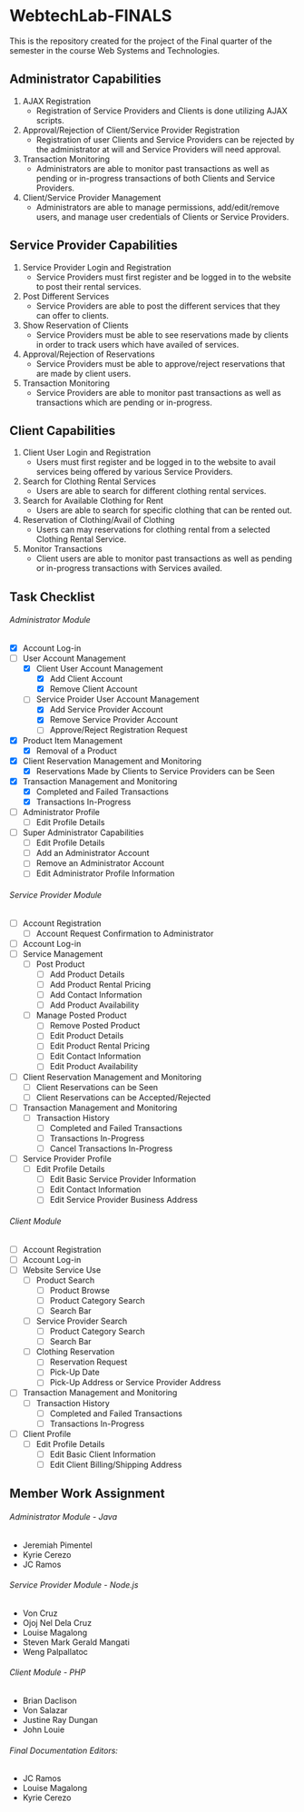 # WebtechLab-FINALS
This is the repository created for the project of the Final quarter of the semester in the course Web Systems and Technologies.
## Administrator Capabilities
1. AJAX Registration
   - Registration of Service Providers and Clients is done utilizing AJAX scripts.
2. Approval/Rejection of Client/Service Provider Registration
   - Registration of user Clients and Service Providers can be rejected by the administrator at will and Service Providers will need approval.
3. Transaction Monitoring
   - Administrators are able to monitor past transactions as well as pending or in-progress transactions of both Clients and Service Providers.
4. Client/Service Provider Management
   - Administrators are able to manage permissions, add/edit/remove users, and manage user credentials of Clients or Service Providers.
## Service Provider Capabilities
1. Service Provider Login and Registration
   - Service Providers must first register and be logged in to the website to post their rental services.
2. Post Different Services
   - Service Providers are able to post the different services that they can offer to clients.
3. Show Reservation of Clients
   - Service Providers must be able to see reservations made by clients in order to track users which have availed of services.
4. Approval/Rejection of Reservations
   - Service Providers must be able to approve/reject reservations that are made by client users.
5. Transaction Monitoring
   - Service Providers are able to monitor past transactions as well as transactions which are pending or in-progress.
## Client Capabilities
1. Client User Login and Registration
   - Users must first register and be logged in to the website to avail services being offered by various Service Providers.
2. Search for Clothing Rental Services
   - Users are able to search for different clothing rental services.
3. Search for Available Clothing for Rent
   - Users are able to search for specific clothing that can be rented out.
4. Reservation of Clothing/Avail of Clothing
   - Users can may reservations for clothing rental from a selected Clothing Rental Service.
5. Monitor Transactions
   - Client users are able to monitor past transactions as well as pending or in-progress transactions with Services availed.

## Task Checklist
###### Administrator Module
- [X] Account Log-in
- [ ] User Account Management
   - [X] Client User Account Management
      - [X] Add Client Account
      - [X] Remove Client Account
   - [ ] Service Proider User Account Management
      - [X] Add Service Provider Account
      - [X] Remove Service Provider Account
      - [ ] Approve/Reject Registration Request
- [X] Product Item Management
   - [X] Removal of a Product
- [X] Client Reservation Management and Monitoring
   - [X] Reservations Made by Clients to Service Providers can be Seen
- [X] Transaction Management and Monitoring
   - [X] Completed and Failed Transactions
   - [X] Transactions In-Progress
- [ ] Administrator Profile
   - [ ] Edit Profile Details
- [ ] Super Administrator Capabilities
   - [ ] Edit Profile Details
   - [ ] Add an Administrator Account
   - [ ] Remove an Administrator Account
   - [ ] Edit Administrator Profile Information
###### Service Provider Module
- [ ] Account Registration
   - [ ] Account Request Confirmation to Administrator
- [ ] Account Log-in
- [ ] Service Management
   - [ ] Post Product
      - [ ] Add Product Details
      - [ ] Add Product Rental Pricing
      - [ ] Add Contact Information
      - [ ] Add Product Availability
   - [ ] Manage Posted Product
      - [ ] Remove Posted Product
      - [ ] Edit Product Details
      - [ ] Edit Product Rental Pricing
      - [ ] Edit Contact Information
      - [ ] Edit Product Availability
- [ ] Client Reservation Management and Monitoring
   - [ ] Client Reservations can be Seen
   - [ ] Client Reservations can be Accepted/Rejected
- [ ] Transaction Management and Monitoring
   - [ ] Transaction History
      - [ ] Completed and Failed Transactions
      - [ ] Transactions In-Progress
      - [ ] Cancel Transactions In-Progress
- [ ] Service Provider Profile
   - [ ] Edit Profile Details
      - [ ] Edit Basic Service Provider Information
      - [ ] Edit Contact Information
      - [ ] Edit Service Provider Business Address
###### Client Module
- [ ] Account Registration
- [ ] Account Log-in
- [ ] Website Service Use
   - [ ] Product Search
      - [ ] Product Browse
      - [ ] Product Category Search
      - [ ] Search Bar
   - [ ] Service Provider Search
      - [ ] Product Category Search
      - [ ] Search Bar
   - [ ] Clothing Reservation
      - [ ] Reservation Request
      - [ ] Pick-Up Date
      - [ ] Pick-Up Address or Service Provider Address
- [ ] Transaction Management and Monitoring
   - [ ] Transaction History
      - [ ] Completed and Failed Transactions
      - [ ] Transactions In-Progress
- [ ] Client Profile
   - [ ] Edit Profile Details
      - [ ] Edit Basic Client Information
      - [ ] Edit Client Billing/Shipping Address

## Member Work Assignment
###### Administrator Module - Java
  - Jeremiah Pimentel
  - Kyrie Cerezo
  - JC Ramos
###### Service Provider Module - Node.js
  - Von Cruz
  - Ojoj Nel Dela Cruz
  - Louise Magalong
  - Steven Mark Gerald Mangati
  - Weng Palpallatoc

###### Client Module - PHP
  - Brian Daclison
  - Von Salazar
  - Justine Ray Dungan
  - John Louie

###### Final Documentation Editors:
  - JC Ramos
  - Louise Magalong
  - Kyrie Cerezo
